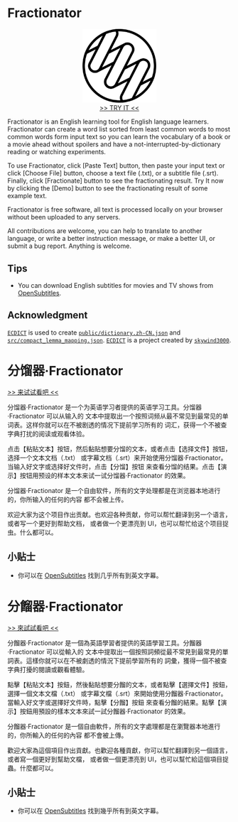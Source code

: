 # Fractionator

<p align="center">
  <a href="https://tetrau.github.io/fractionator">
    <img width="33%" src="https://raw.githubusercontent.com/tetrau/fractionator/master/images/logo.gif" />
  </a>
  <br />
  <a href="https://tetrau.github.io/fractionator">
    >> TRY IT <<
  </a>
</p>

Fractionator is an English learning tool for English language learners. 
Fractionator can create a word list sorted from least common words to most common 
words form input text so you can learn the vocabulary of a book or a movie ahead 
without spoilers and have a not-interrupted-by-dictionary reading or watching 
experiments.

To use Fractionator, click [Paste Text] button, then paste your input text or 
click [Choose File] button, choose a text file (.txt), or a subtitle file (.srt). 
Finally, click [Fractionate] button to see the fractionating result. Try It now 
by clicking the [Demo] button to see the fractionating result of some example text. 

Fractionator is free software, all text is processed locally on your browser 
without been uploaded to any servers.

All contributions are welcome, you can help to translate to another language, or
write a better instruction message, or make a better UI, or submit a bug report.
Anything is welcome.

## Tips
- You can download English subtitles for movies and TV shows from 
[OpenSubtitles](https://www.opensubtitles.org/).

## Acknowledgment
[`ECDICT`](https://github.com/skywind3000/ECDICT) is used to create 
[`public/dictionary.zh-CN.json`](/public/dictionary.zh-CN.json) 
and [`src/compact_lemma_mapping.json`](/src/compact_lemma_mapping.json). 
[`ECDICT`](https://github.com/skywind3000/ECDICT) is a project created by 
[`skywind3000`](https://github.com/skywind3000).

# 分馏器·Fractionator 

[>> 来试试看吧 <<](https://tetrau.github.io/fractionator)

分馏器·Fractionator 是一个为英语学习者提供的英语学习工具。分馏器·Fractionator 可以从输入的
文本中提取出一个按照词频从最不常见到最常见的单词表。这样你就可以在不被剧透的情况下提前学习所有的
词汇，获得一个不被查字典打扰的阅读或观看体验。

点击【粘贴文本】按钮，然后黏贴想要分馏的文本，或者点击【选择文件】按钮，选择一个文本文档（.txt）
或字幕文档（.srt）来开始使用分馏器·Fractionator。当输入好文字或选择好文件时，点击【分馏】按钮
来查看分馏的结果。点击【演示】按钮用预设的样本文本来试一试分馏器·Fractionator 的效果。

分馏器·Fractionator 是一个自由软件，所有的文字处理都是在浏览器本地进行的，你所输入的任何的内容
都不会被上传。

欢迎大家为这个项目作出贡献。也欢迎各种贡献，你可以帮忙翻译到另一个语言，或者写一个更好到帮助文档，
或者做一个更漂亮到 UI，也可以帮忙给这个项目捉虫。什么都可以。

## 小贴士
- 你可以在 [OpenSubtitles](https://www.opensubtitles.org/) 找到几乎所有到英文字幕。

# 分餾器·Fractionator

[>> 來試試看吧 <<](https://tetrau.github.io/fractionator)

分餾器·Fractionator 是一個為英語學習者提供的英語學習工具。分餾器·Fractionator 可以從輸入的
文本中提取出一個按照詞頻從最不常見到最常見的單詞表。這樣你就可以在不被劇透的情況下提前學習所有的
詞彙，獲得一個不被查字典打擾的閱讀或觀看體驗。

點擊【粘貼文本】按鈕，然後黏貼想要分餾的文本，或者點擊【選擇文件】按鈕，選擇一個文本文檔（.txt）
或字幕文檔（.srt）來開始使用分餾器·Fractionator。當輸入好文字或選擇好文件時，點擊【分餾】按鈕
來查看分餾的結果。點擊【演示】按鈕用預設的樣本文本來試一試分餾器·Fractionator 的效果。

分餾器·Fractionator 是一個自由軟件，所有的文字處理都是在瀏覽器本地進行的，你所輸入的任何的內容
都不會被上傳。

歡迎大家為這個項目作出貢獻。也歡迎各種貢獻，你可以幫忙翻譯到另一個語言，或者寫一個更好到幫助文檔，
或者做一個更漂亮到 UI，也可以幫忙給這個項目捉蟲。什麼都可以。

## 小貼士
- 你可以在 [OpenSubtitles](https://www.opensubtitles.org/) 找到幾乎所有到英文字幕。